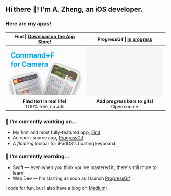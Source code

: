 ## Hi there 👋! I'm A. Zheng, an iOS developer.
### Here are my apps!

| **Find** \| [Download on the App Store!](https://apps.apple.com/app/find-command-f-for-camera/id1506500202)| **ProgressGif** \| [In progress](https://github.com/aheze/ProgressGif)  |
| :-------------: |:-------------:|
| ![Card 1](https://raw.githubusercontent.com/aheze/Assets/master/Find%202.png) | ![Card 2](https://raw.githubusercontent.com/aheze/Assets/master/Artboard%20Copy%202.png) |
| **Find text in real life!**<br>100% free, no ads | **Add progress bars to gifs!**<br>Open source |

### 🔭 I’m currently working on...
- My first and most fully-featured app, [Find](https://apps.apple.com/app/find-command-f-for-camera/id1506500202)
- An open-source app, [ProgressGif](https://github.com/aheze/ProgressGif)
- A *floating* toolbar for iPadOS's floating keyboard

### 🌱 I’m currently learning...
- Swift — even when you think you've mastered it, there's still more to learn!
- Web Dev — I'm starting as soon as I launch [ProgressGif](https://github.com/aheze/ProgressGif)

I code for fun, but I also have a blog on [Medium](https://medium.com/@ahzzheng)!

<!--
**aheze/aheze** is a ✨ _special_ ✨ repository because its `README.md` (this file) appears on your GitHub profile.

Here are some ideas to get you started:

- 🔭 I’m currently working on ...
- 🌱 I’m currently learning ...
- 👯 I’m looking to collaborate on ...
- 🤔 I’m looking for help with ...
- 💬 Ask me about ...
- 📫 How to reach me: ...
- 😄 Pronouns: ...
- ⚡ Fun fact: ...
-->
